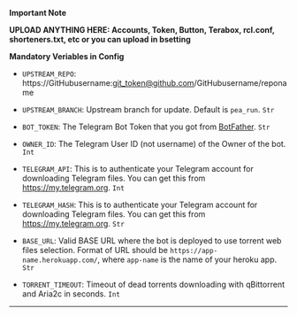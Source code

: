 **Important Note**

**UPLOAD ANYTHING HERE: Accounts, Token, Button, Terabox, rcl.conf, shorteners.txt, etc or you can upload in bsetting**





**Mandatory Veriables in Config**

- `UPSTREAM_REPO`: https://GitHubusername:git_token@github.com/GitHubusername/reponame
- `UPSTREAM_BRANCH`: Upstream branch for update. Default is `pea_run`. `Str`

- `BOT_TOKEN`: The Telegram Bot Token that you got from [BotFather](https://t.me/BotFather). `Str`
- `OWNER_ID`: The Telegram User ID (not username) of the Owner of the bot. `Int`
- `TELEGRAM_API`: This is to authenticate your Telegram account for downloading Telegram files. You can get this from <https://my.telegram.org>. `Int`
- `TELEGRAM_HASH`: This is to authenticate your Telegram account for downloading Telegram files. You can get this from <https://my.telegram.org>. `Str`

- `BASE_URL`: Valid BASE URL where the bot is deployed to use torrent web files selection. Format of URL should be `https://app-name.herokuapp.com/`, where `app-name` is the name of your heroku app. `Str`
- `TORRENT_TIMEOUT`: Timeout of dead torrents downloading with qBittorrent and Aria2c in seconds. `Int`

------




